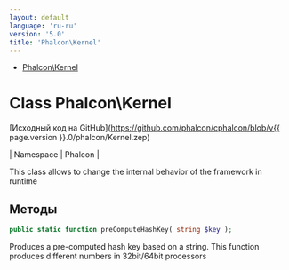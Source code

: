 ```yaml
---
layout: default
language: 'ru-ru'
version: '5.0'
title: 'Phalcon\Kernel'
---
```


* [Phalcon\Kernel](#kernel)

<h1 id="kernel">Class Phalcon\Kernel</h1>

[Исходный код на GitHub](https://github.com/phalcon/cphalcon/blob/v{{ page.version }}.0/phalcon/Kernel.zep)

| Namespace  | Phalcon |

This class allows to change the internal behavior of the framework in runtime


## Методы

```php
public static function preComputeHashKey( string $key );
```
Produces a pre-computed hash key based on a string. This function produces different numbers in 32bit/64bit processors



